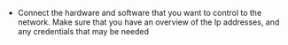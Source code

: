 
- Connect the hardware and software that you want to control to the network. Make sure that you have an overview of the Ip addresses, and any credentials that may be needed 




